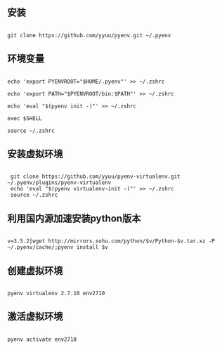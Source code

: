 ## 安装

```

git clone https://github.com/yyuu/pyenv.git ~/.pyenv

```



## 环境变量

```

echo 'export PYENVROOT="$HOME/.pyenv"' >> ~/.zshrc

echo 'export PATH="$PYENVROOT/bin:$PATH"' >> ~/.zshrc

echo 'eval "$(pyenv init -)"' >> ~/.zshrc

exec $SHELL

source ~/.zshrc

```



## 安装虚拟环境

```

 git clone https://github.com/yyuu/pyenv-virtualenv.git ~/.pyenv/plugins/pyenv-virtualenv
 echo 'eval "$(pyenv virtualenv-init -)"' >> ~/.zshrc
 source ~/.zshrc
```

## 利用国内源加速安装python版本

```

v=3.5.2|wget http://mirrors.sohu.com/python/$v/Python-$v.tar.xz -P ~/.pyenv/cache/;pyenv install $v

```



## 创建虚拟环境

```

pyenv virtualenv 2.7.10 env2710

```

## 激活虚拟环境

```

pyenv activate env2710

```
